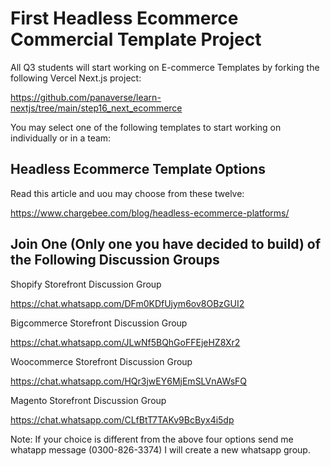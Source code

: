 # First Headless Ecommerce Commercial Template Project 

All Q3 students will start working on E-commerce Templates by forking the following Vercel Next.js project:

https://github.com/panaverse/learn-nextjs/tree/main/step16_next_ecommerce

You may select one of the following templates to start working on individually or in a team:


## Headless Ecommerce Template Options

Read this article and uou may choose from these twelve:

https://www.chargebee.com/blog/headless-ecommerce-platforms/


## Join One (Only one you have decided to build) of the Following Discussion Groups

Shopify Storefront Discussion Group

https://chat.whatsapp.com/DFm0KDfUjym6ov8OBzGUI2


Bigcommerce Storefront Discussion Group

https://chat.whatsapp.com/JLwNf5BQhGoFFEjeHZ8Xr2


Woocommerce Storefront Discussion Group

https://chat.whatsapp.com/HQr3jwEY6MjEmSLVnAWsFQ


Magento Storefront Discussion Group

https://chat.whatsapp.com/CLfBtT7TAKv9BcByx4i5dp

Note: If your choice is different from the above four options send me whatapp message (0300-826-3374) I will create a new whatsapp group.



